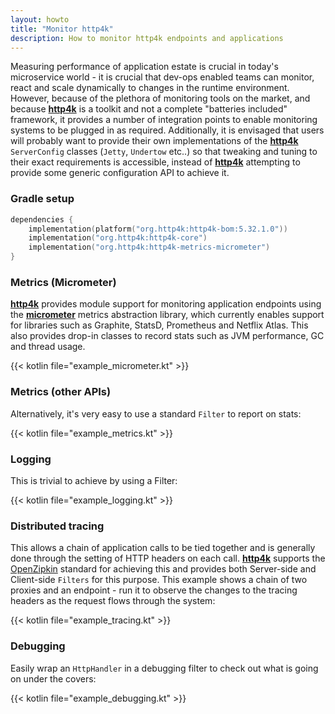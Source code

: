 ```yaml
---
layout: howto
title: "Monitor http4k"
description: How to monitor http4k endpoints and applications
---
```

Measuring performance of application estate is crucial in today's microservice world - it is crucial that dev-ops enabled teams can monitor, react and scale dynamically to changes in the runtime environment. However, because of the plethora of monitoring tools on the market, and because [**http4k**](https://github.com/http4k/http4k) is a toolkit and not a complete "batteries included" framework, it provides a number of integration points to enable monitoring systems to be plugged in as required. Additionally, it is envisaged that users will probably want to provide their own implementations of the [**http4k**](https://github.com/http4k/http4k) `ServerConfig` classes (`Jetty`, `Undertow` etc..) so that tweaking and tuning to their exact requirements is accessible, instead of [**http4k**](https://github.com/http4k/http4k) attempting to provide some generic configuration API to achieve it.

### Gradle setup

```kotlin
dependencies {
    implementation(platform("org.http4k:http4k-bom:5.32.1.0"))
    implementation("org.http4k:http4k-core")
    implementation("org.http4k:http4k-metrics-micrometer")
}
```
 
### Metrics (Micrometer) [<img class="octocat"/>](https://github.com/http4k/http4k/blob/master/src/docs/howto/monitor_http4k/example_micrometer.kt)

[**http4k**](https://github.com/http4k/http4k) provides module support for monitoring application endpoints using the [**micrometer**](http://micrometer.io/) metrics abstraction library, which currently enables support for libraries such as Graphite, StatsD, Prometheus and Netflix Atlas. This also provides drop-in classes to record stats such as JVM performance, GC and thread usage.

{{< kotlin file="example_micrometer.kt" >}}

### Metrics (other APIs) [<img class="octocat"/>](https://github.com/http4k/http4k/blob/master/src/docs/howto/monitor_http4k/example_metrics.kt)

Alternatively, it's very easy to use a standard `Filter` to report on stats:

{{< kotlin file="example_metrics.kt" >}}

### Logging [<img class="octocat"/>](https://github.com/http4k/http4k/blob/master/src/docs/howto/monitor_http4k/example_logging.kt)
This is trivial to achieve by using a Filter:
 
{{< kotlin file="example_logging.kt" >}}

### Distributed tracing [<img class="octocat"/>](https://github.com/http4k/http4k/blob/master/src/docs/howto/monitor_http4k/example_tracing.kt)
This allows a chain of application calls to be tied together and is generally done through the setting of HTTP headers on each call. [**http4k**](https://github.com/http4k/http4k) supports the [OpenZipkin](https://zipkin.io/) standard for achieving this and provides both Server-side and Client-side `Filters` for this purpose. This example shows a chain of two proxies and an endpoint - run it to observe the changes to the tracing headers as the request flows through the system:

{{< kotlin file="example_tracing.kt" >}}

### Debugging [<img class="octocat"/>](https://github.com/http4k/http4k/blob/master/src/docs/howto/monitor_http4k/example_debugging.kt)
Easily wrap an `HttpHandler` in a debugging filter to check out what is going on under the covers:
 
{{< kotlin file="example_debugging.kt" >}}
